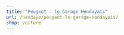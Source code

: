 ```yaml
---
title: "Peugeot : le Garage Hendayais"
url: /hendaye/peugeot-le-garage-hendayais/
shop: voiture
---
```

